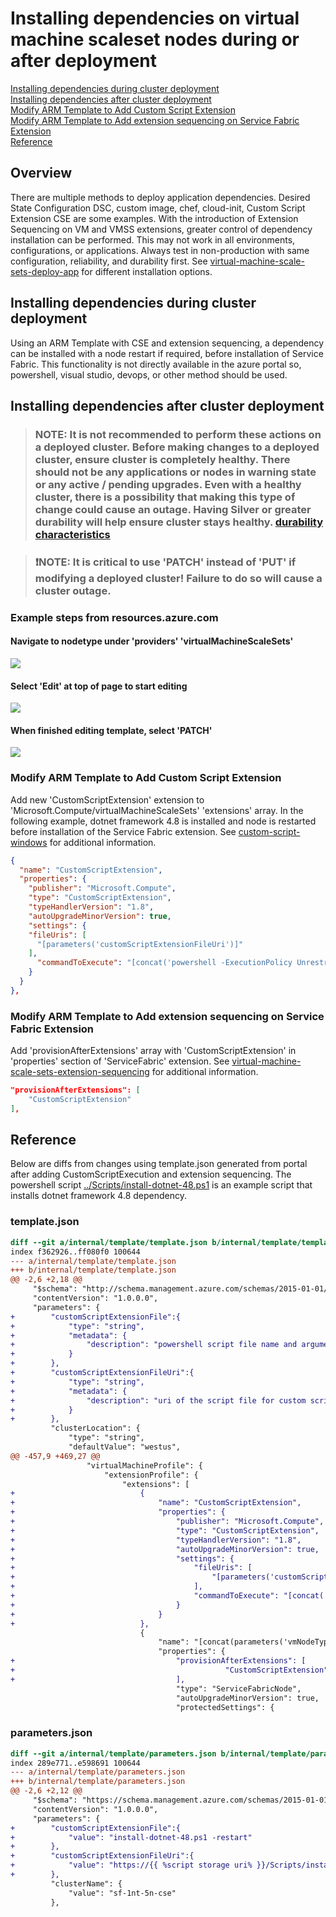 # Installing dependencies on virtual machine scaleset nodes during or after deployment  

[Installing dependencies during cluster deployment](#Installing-dependencies-during-cluster-deployment)  
[Installing dependencies after cluster deployment](#Installing-dependencies-after-cluster-deployment)  
[Modify ARM Template to Add Custom Script Extension](#Modify-ARM-Template-to-Add-Custom-Script-Extension)  
[Modify ARM Template to Add extension sequencing on Service Fabric Extension](#Modify-ARM-Template-to-Add-extension-sequencing-on-Service-Fabric-Extension)  
[Reference](#Reference)

## Overview  

There are multiple methods to deploy application dependencies. Desired State Configuration DSC, custom image, chef, cloud-init, Custom Script Extension CSE are some examples. With the introduction of Extension Sequencing on VM and VMSS extensions, greater control of dependency installation can be performed. This may not work in all environments, configurations, or applications. Always test in non-production with same configuration, reliability, and durability first. See [virtual-machine-scale-sets-deploy-app](https://docs.microsoft.com/en-us/azure/virtual-machine-scale-sets/virtual-machine-scale-sets-deploy-app) for different installation options.

## Installing dependencies during cluster deployment

Using an ARM Template with CSE and extension sequencing, a dependency can be installed with a node restart if required, before installation of Service Fabric. This functionality is not directly available in the azure portal so, powershell, visual studio, devops, or other method should be used.

## Installing dependencies after cluster deployment

> ### NOTE: It is not recommended to perform these actions on a deployed cluster. Before making changes to a deployed cluster, ensure cluster is completely healthy. There should not be any applications or nodes in warning state or any active / pending upgrades. Even with a healthy cluster, there is a possibility that making this type of change could cause an outage. Having Silver or greater durability will help ensure cluster stays healthy. [durability characteristics](https://docs.microsoft.com/en-us/azure/service-fabric/service-fabric-cluster-capacity#the-durability-characteristics-of-the-cluster)

> ### :exclamation:NOTE: It is critical to use 'PATCH' instead of 'PUT' if modifying a deployed cluster! Failure to do so will cause a cluster outage.

### Example steps from resources.azure.com

#### Navigate to nodetype under 'providers' 'virtualMachineScaleSets'

![](../media/resourcemgr1.png)

#### Select 'Edit' at top of page to start editing

![](../media/resourcemgr2.png)

#### When finished editing template, select 'PATCH'

![](../media/resourcemgr7.png)

### Modify ARM Template to Add Custom Script Extension

Add new 'CustomScriptExtension' extension to 'Microsoft.Compute/virtualMachineScaleSets' 'extensions' array. In the following example, dotnet framework 4.8 is installed and node is restarted before installation of the Service Fabric extension. See [custom-script-windows](https://docs.microsoft.com/en-us/azure/virtual-machines/extensions/custom-script-windows) for additional information.

```json
{
  "name": "CustomScriptExtension",
  "properties": {
    "publisher": "Microsoft.Compute",
    "type": "CustomScriptExtension",
    "typeHandlerVersion": "1.8",
    "autoUpgradeMinorVersion": true,
    "settings": {
    "fileUris": [
      "[parameters('customScriptExtensionFileUri')]"
    ],
      "commandToExecute": "[concat('powershell -ExecutionPolicy Unrestricted -File .\\', parameters('customScriptExtensionFile'))]"
    }
  }
},
```

### Modify ARM Template to Add extension sequencing on Service Fabric Extension

Add 'provisionAfterExtensions' array with 'CustomScriptExtension' in 'properties' section of 'ServiceFabric' extension. See [virtual-machine-scale-sets-extension-sequencing](https://docs.microsoft.com/en-us/azure/virtual-machine-scale-sets/virtual-machine-scale-sets-extension-sequencing) for additional information.

```json
"provisionAfterExtensions": [
    "CustomScriptExtension"
],
```

## Reference

Below are diffs from changes using template.json generated from portal after adding CustomScriptExecution and extension sequencing.
The powershell script [../Scripts/install-dotnet-48.ps1](../Scripts/install-dotnet-48.ps1) is an example script that installs dotnet framework 4.8 dependency.

### template.json

```diff
diff --git a/internal/template/template.json b/internal/template/template.json
index f362926..ff080f0 100644
--- a/internal/template/template.json
+++ b/internal/template/template.json
@@ -2,6 +2,18 @@
     "$schema": "http://schema.management.azure.com/schemas/2015-01-01/deploymentTemplate.json",
     "contentVersion": "1.0.0.0",
     "parameters": {
+        "customScriptExtensionFile":{
+            "type": "string",
+            "metadata": {
+                "description": "powershell script file name and arguments for custom script extension to execute"
+            }
+        },
+        "customScriptExtensionFileUri":{
+            "type": "string",
+            "metadata": {
+                "description": "uri of the script file for custom script extension to execute"
+            }
+        },
         "clusterLocation": {
             "type": "string",
             "defaultValue": "westus",
@@ -457,9 +469,27 @@
                 "virtualMachineProfile": {
                     "extensionProfile": {
                         "extensions": [
+                            {
+                                "name": "CustomScriptExtension",
+                                "properties": {
+                                    "publisher": "Microsoft.Compute",
+                                    "type": "CustomScriptExtension",
+                                    "typeHandlerVersion": "1.8",
+                                    "autoUpgradeMinorVersion": true,
+                                    "settings": {
+                                        "fileUris": [
+                                            "[parameters('customScriptExtensionFileUri')]"
+                                        ],
+                                        "commandToExecute": "[concat('powershell -ExecutionPolicy Unrestricted -File .\\', parameters('customScriptExtensionFile'))]"
+                                    }
+                                }
+                            },
                             {
                                 "name": "[concat(parameters('vmNodeType0Name'),'_ServiceFabricNode')]",
                                 "properties": {
+                                    "provisionAfterExtensions": [
+                                               "CustomScriptExtension"
+                                    ],
                                     "type": "ServiceFabricNode",
                                     "autoUpgradeMinorVersion": true,
                                     "protectedSettings": {
```

### parameters.json

```diff
diff --git a/internal/template/parameters.json b/internal/template/parameters.json
index 289e771..e598691 100644
--- a/internal/template/parameters.json
+++ b/internal/template/parameters.json
@@ -2,6 +2,12 @@
     "$schema": "https://schema.management.azure.com/schemas/2015-01-01/deploymentParameters.json#",
     "contentVersion": "1.0.0.0",
     "parameters": {
+        "customScriptExtensionFile":{
+            "value": "install-dotnet-48.ps1 -restart"
+        },
+        "customScriptExtensionFileUri":{
+            "value": "https://{{ %script storage uri% }}/Scripts/install-dotnet-48.ps1"
+        },
         "clusterName": {
             "value": "sf-1nt-5n-cse"
         },
```
